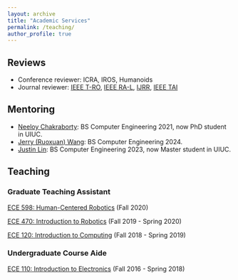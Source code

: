 ```yaml
---
layout: archive
title: "Academic Services"
permalink: /teaching/
author_profile: true
---
```

## Reviews
- Conference reviewer: ICRA, IROS, Humanoids  
- Journal reviewer: [IEEE T-RO](https://www.ieee-ras.org/publications/t-ro), [IEEE RA-L](https://www.ieee-ras.org/publications/ra-l), [IJRR](https://journals.sagepub.com/home/ijr), [IEEE TAI](https://cis.ieee.org/publications/ieee-transactions-on-artificial-intelligence) 

## Mentoring

- [Neeloy Chakraborty](https://theneeloy.github.io/): BS Computer Engineering 2021, now PhD student in UIUC.   
- [Jerry (Ruoxuan) Wang](https://www.linkedin.com/in/runxuan-wang/): BS Computer Engineering 2024.         
- [Justin Lin](https://www.linkedin.com/in/justin-lin-3748631b6/): BS Computer Engineering 2023, now Master student in UIUC.

## Teaching
### Graduate Teaching Assistant
[ECE 598: Human-Centered Robotics](https://publish.illinois.edu/ece598-hcr/) (Fall 2020)

[ECE 470: Introduction to Robotics](https://publish.illinois.edu/ece470-intro-robotics/) (Fall 2019 - Spring 2020)

[ECE 120: Introduction to Computing](https://wiki.illinois.edu//wiki/display/ece120/Home) (Fall 2018 - Spring 2019)

### Undergraduate Course Aide
[ECE 110: Introduction to Electronics](https://courses.engr.illinois.edu/ece110/) (Fall 2016 - Spring 2018)


